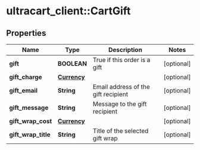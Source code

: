 # ultracart_client::CartGift

## Properties
Name | Type | Description | Notes
------------ | ------------- | ------------- | -------------
**gift** | **BOOLEAN** | True if this order is a gift | [optional] 
**gift_charge** | [**Currency**](Currency.md) |  | [optional] 
**gift_email** | **String** | Email address of the gift recipient | [optional] 
**gift_message** | **String** | Message to the gift recipient | [optional] 
**gift_wrap_cost** | [**Currency**](Currency.md) |  | [optional] 
**gift_wrap_title** | **String** | Title of the selected gift wrap | [optional] 


